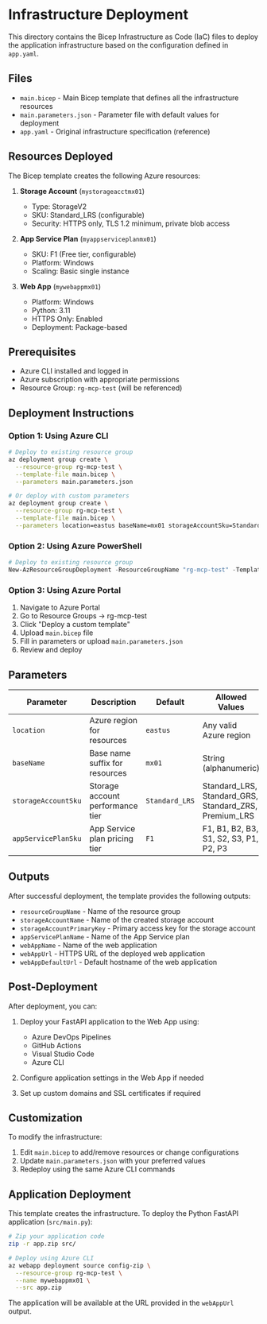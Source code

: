 # Infrastructure Deployment

This directory contains the Bicep Infrastructure as Code (IaC) files to deploy the application infrastructure based on the configuration defined in `app.yaml`.

## Files

- `main.bicep` - Main Bicep template that defines all the infrastructure resources
- `main.parameters.json` - Parameter file with default values for deployment
- `app.yaml` - Original infrastructure specification (reference)

## Resources Deployed

The Bicep template creates the following Azure resources:

1. **Storage Account** (`mystorageacctmx01`)
   - Type: StorageV2
   - SKU: Standard_LRS (configurable)
   - Security: HTTPS only, TLS 1.2 minimum, private blob access

2. **App Service Plan** (`myappserviceplanmx01`)
   - SKU: F1 (Free tier, configurable)
   - Platform: Windows
   - Scaling: Basic single instance

3. **Web App** (`mywebappmx01`)
   - Platform: Windows
   - Python: 3.11
   - HTTPS Only: Enabled
   - Deployment: Package-based

## Prerequisites

- Azure CLI installed and logged in
- Azure subscription with appropriate permissions
- Resource Group: `rg-mcp-test` (will be referenced)

## Deployment Instructions

### Option 1: Using Azure CLI

```bash
# Deploy to existing resource group
az deployment group create \
  --resource-group rg-mcp-test \
  --template-file main.bicep \
  --parameters main.parameters.json

# Or deploy with custom parameters
az deployment group create \
  --resource-group rg-mcp-test \
  --template-file main.bicep \
  --parameters location=eastus baseName=mx01 storageAccountSku=Standard_LRS appServicePlanSku=B1
```

### Option 2: Using Azure PowerShell

```powershell
# Deploy to existing resource group
New-AzResourceGroupDeployment -ResourceGroupName "rg-mcp-test" -TemplateFile "main.bicep" -TemplateParameterFile "main.parameters.json"
```

### Option 3: Using Azure Portal

1. Navigate to Azure Portal
2. Go to Resource Groups → rg-mcp-test
3. Click "Deploy a custom template"
4. Upload `main.bicep` file
5. Fill in parameters or upload `main.parameters.json`
6. Review and deploy

## Parameters

| Parameter | Description | Default | Allowed Values |
|-----------|-------------|---------|----------------|
| `location` | Azure region for resources | `eastus` | Any valid Azure region |
| `baseName` | Base name suffix for resources | `mx01` | String (alphanumeric) |
| `storageAccountSku` | Storage account performance tier | `Standard_LRS` | Standard_LRS, Standard_GRS, Standard_ZRS, Premium_LRS |
| `appServicePlanSku` | App Service plan pricing tier | `F1` | F1, B1, B2, B3, S1, S2, S3, P1, P2, P3 |

## Outputs

After successful deployment, the template provides the following outputs:

- `resourceGroupName` - Name of the resource group
- `storageAccountName` - Name of the created storage account
- `storageAccountPrimaryKey` - Primary access key for the storage account
- `appServicePlanName` - Name of the App Service plan
- `webAppName` - Name of the web application
- `webAppUrl` - HTTPS URL of the deployed web application
- `webAppDefaultUrl` - Default hostname of the web application

## Post-Deployment

After deployment, you can:

1. Deploy your FastAPI application to the Web App using:
   - Azure DevOps Pipelines
   - GitHub Actions
   - Visual Studio Code
   - Azure CLI

2. Configure application settings in the Web App if needed

3. Set up custom domains and SSL certificates if required

## Customization

To modify the infrastructure:

1. Edit `main.bicep` to add/remove resources or change configurations
2. Update `main.parameters.json` with your preferred values
3. Redeploy using the same Azure CLI commands

## Application Deployment

This template creates the infrastructure. To deploy the Python FastAPI application (`src/main.py`):

```bash
# Zip your application code
zip -r app.zip src/

# Deploy using Azure CLI
az webapp deployment source config-zip \
  --resource-group rg-mcp-test \
  --name mywebappmx01 \
  --src app.zip
```

The application will be available at the URL provided in the `webAppUrl` output.